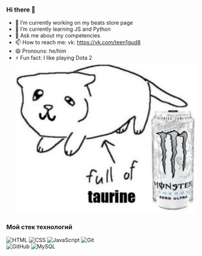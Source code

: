 ### Hi there 👋

- 🔭 I’m currently working on my beats store page  
- 🌱 I’m currently learning JS and Python  
- 💬 Ask me about my competencies  
- 📫 How to reach me: vk: https://vk.com/teen1gud8  
- 😄 Pronouns: he/him  
- ⚡ Fun fact: I like playing Dota 2  
![if](7nUuY2upTOQ.jpg)


### Мой стек технологий
![HTML](https://img.shields.io/badge/-HTML-333?style=for-the-badge&logo=html5)
![CSS](https://img.shields.io/badge/-CSS-333?style=for-the-badge&logo=css3&logoColor=blue)
![JavaScript](https://img.shields.io/badge/-JavaScript-333?style=for-the-badge&logo=javascript)
![Git](https://img.shields.io/badge/-Git-333?style=for-the-badge&logo=Git)  
![GitHub](https://img.shields.io/badge/-GitHub-333?style=for-the-badge&logo=GitHub)
![MySQL](https://img.shields.io/badge/-MySQL-333?style=for-the-badge)
